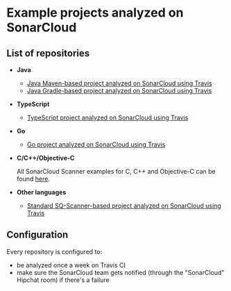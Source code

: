 # Example projects analyzed on SonarCloud

## List of repositories

* **Java**
  * [Java Maven-based project analyzed on SonarCloud using Travis](https://github.com/SonarSource/sq-com_example_java-maven-travis)
  * [Java Gradle-based project analyzed on SonarCloud using Travis](https://github.com/SonarSource/sq-com_example_java-gradle-travis)
* **TypeScript**
  * [TypeScript project analyzed on SonarCloud using Travis](https://github.com/SonarSource/sonarcloud_example_typescript-sqscanner-travis)
* **Go**
  * [Go project analyzed on SonarCloud using Travis](https://github.com/SonarSource/sonarcloud_example_go-sqscanner-travis)
* **C/C++/Objective-C**

  All SonarCloud Scanner examples for C, C++ and Objective-C can be found [here](https://github.com/sonarsource-cfamily-examples?q=-sc).
* **Other languages**
  * [Standard SQ-Scanner-based project analyzed on SonarCloud using Travis](https://github.com/SonarSource/sq-com_example_standard-sqscanner-travis)

## Configuration

Every repository is configured to:
* be analyzed once a week on Travis CI
* make sure the SonarCloud team gets notified (through the "SonarCloud" Hipchat room) if there's a failure
